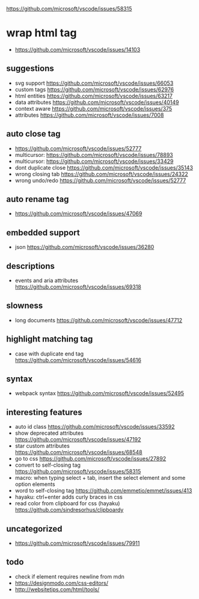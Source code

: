 https://github.com/microsoft/vscode/issues/58315

# wrap html tag

- https://github.com/microsoft/vscode/issues/14103

## suggestions

- svg support https://github.com/microsoft/vscode/issues/66053
- custom tags https://github.com/microsoft/vscode/issues/62976
- html entities https://github.com/microsoft/vscode/issues/63217
- data attributes https://github.com/microsoft/vscode/issues/40149
- context aware https://github.com/microsoft/vscode/issues/375
- attributes https://github.com/microsoft/vscode/issues/7008

## auto close tag

- https://github.com/microsoft/vscode/issues/52777
- multicursor: https://github.com/microsoft/vscode/issues/78893
- multicursor: https://github.com/microsoft/vscode/issues/33429
- dont duplicate close https://github.com/microsoft/vscode/issues/35143
- wrong closing tab https://github.com/microsoft/vscode/issues/24322
- wrong undo/redo https://github.com/microsoft/vscode/issues/52777

## auto rename tag

- https://github.com/microsoft/vscode/issues/47069

## embedded support

- json https://github.com/microsoft/vscode/issues/36280

## descriptions

- events and aria attributes https://github.com/microsoft/vscode/issues/69318

## slowness

- long documents https://github.com/microsoft/vscode/issues/47712

## highlight matching tag

- case with duplicate end tag https://github.com/microsoft/vscode/issues/54616

## syntax

- webpack syntax https://github.com/microsoft/vscode/issues/52495

## interesting features

- auto id class https://github.com/microsoft/vscode/issues/33592
- show deprecated attributes https://github.com/microsoft/vscode/issues/47192
- star custom attributes https://github.com/microsoft/vscode/issues/68548
- go to css https://github.com/microsoft/vscode/issues/27892
- convert to self-closing tag https://github.com/microsoft/vscode/issues/58315
- macro: when typing select + tab, insert the select element and some option elements
- word to self-closing tag https://github.com/emmetio/emmet/issues/413
- hayaku: ctrl+enter adds curly braces in css
- read color from clipboard for css (hayaku) https://github.com/sindresorhus/clipboardy

## uncategorized

- https://github.com/microsoft/vscode/issues/79911

## todo

- check if element requires newline from mdn
- https://designmodo.com/css-editors/
- http://websitetips.com/html/tools/
